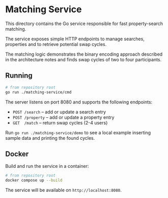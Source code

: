 # Matching Service

This directory contains the Go service responsible for fast property-search matching.

The service exposes simple HTTP endpoints to manage searches, properties and to
retrieve potential swap cycles.

The matching logic demonstrates the binary encoding approach described in the
architecture notes and finds swap cycles of two to four participants.

## Running

```bash
# from repository root
go run ./matching-service/cmd
```

The server listens on port 8080 and supports the following endpoints:

- `POST /search`   – add or update a search entry
- `POST /property` – add or update a property entry
- `GET  /match`    – return swap cycles (2-4 users)

Run `go run ./matching-service/demo` to see a local example inserting sample
data and printing the found cycles.

## Docker

Build and run the service in a container:

```bash
# from repository root
docker compose up --build
```

The service will be available on `http://localhost:8080`.
